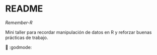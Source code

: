 README
================

*Remember-R*

Mini taller para recordar manipulación de datos en R y reforzar buenas
prácticas de trabajo.

:metal: :godmode:
